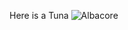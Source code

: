 Here is a Tuna
![Albacore](https://user-images.githubusercontent.com/97651048/149263299-7e378a05-cff7-4b4c-a0f0-d093da82dd01.gif)
